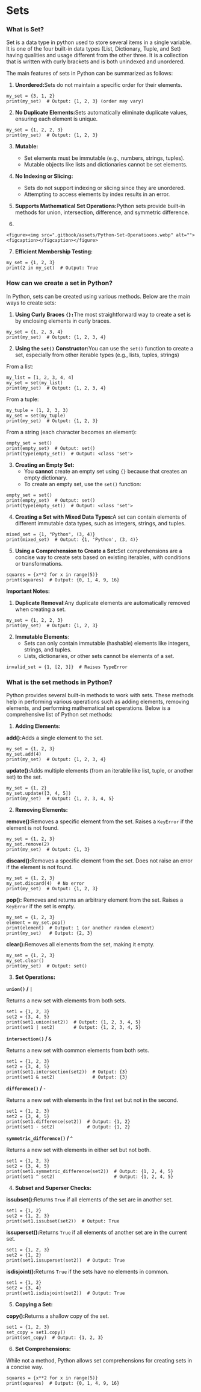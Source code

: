 # Sets



### What is Set?

Set is a data type in python used to store several items in a single variable. It is one of the four built-in data types (List, Dictionary, Tuple, and Set) having qualities and usage different from the other three. It is a collection that is written with curly brackets and is both unindexed and unordered.

The main features of sets in Python can be summarized as follows:

1. **Unordered:**&#x53;ets do not maintain a specific order for their elements.

```
my_set = {3, 1, 2}
print(my_set)  # Output: {1, 2, 3} (order may vary)
```

2. **No Duplicate Elements:**&#x53;ets automatically eliminate duplicate values, ensuring each element is unique.

```
my_set = {1, 2, 2, 3}
print(my_set)  # Output: {1, 2, 3}

```

3.  **Mutable:**&#x20;

    * Set elements must be immutable (e.g., numbers, strings, tuples).
    * Mutable objects like lists and dictionaries cannot be set elements.


4. **No Indexing or Slicing:**&#x20;
   * Sets do not support indexing or slicing since they are unordered.
   * Attempting to access elements by index results in an error.
5. **Supports Mathematical Set Operations:**&#x50;ython sets provide built-in methods for union, intersection, difference, and symmetric difference.
6.

    <figure><img src=".gitbook/assets/Python-Set-Operatioons.webp" alt=""><figcaption></figcaption></figure>
7. **Efficient Membership Testing:**&#x20;

```
my_set = {1, 2, 3}
print(2 in my_set)  # Output: True

```



### How can we create a set in Python?

In Python, sets can be created using various methods. Below are the main ways to create sets:

1. **Using Curly Braces `{}:`**&#x54;he most straightforward way to create a set is by enclosing elements in curly braces.

```
my_set = {1, 2, 3, 4}
print(my_set)  # Output: {1, 2, 3, 4}
```

2. **Using the `set()` Constructor:**&#x59;ou can use the `set()` function to create a set, especially from other iterable types (e.g., lists, tuples, strings)

From a list:

```
my_list = [1, 2, 3, 4, 4]
my_set = set(my_list)
print(my_set)  # Output: {1, 2, 3, 4}
```

From a tuple:

```
my_tuple = (1, 2, 3, 3)
my_set = set(my_tuple)
print(my_set)  # Output: {1, 2, 3}
```

From a string (each character becomes an element):

```
empty_set = set()
print(empty_set)  # Output: set()
print(type(empty_set))  # Output: <class 'set'>
```

3. **Creating an Empty Set:**
   * You **cannot** create an empty set using `{}` because that creates an empty dictionary.
   * To create an empty set, use the `set()` function:

```
empty_set = set()
print(empty_set)  # Output: set()
print(type(empty_set))  # Output: <class 'set'>
```

4. **Creating a Set with Mixed Data Types:**&#x41; set can contain elements of different immutable data types, such as integers, strings, and tuples.

```
mixed_set = {1, "Python", (3, 4)}
print(mixed_set)  # Output: {1, 'Python', (3, 4)}
```

5. **Using a Comprehension to Create a Set:**&#x53;et comprehensions are a concise way to create sets based on existing iterables, with conditions or transformations.

```
squares = {x**2 for x in range(5)}
print(squares)  # Output: {0, 1, 4, 9, 16}
```

**Important Notes:**

1. **Duplicate Removal**:Any duplicate elements are automatically removed when creating a set.

```
my_set = {1, 2, 2, 3}
print(my_set)  # Output: {1, 2, 3}
```

2. **Immutable Elements**:
   * Sets can only contain immutable (hashable) elements like integers, strings, and tuples.
   * Lists, dictionaries, or other sets cannot be elements of a set.

```
invalid_set = {1, [2, 3]}  # Raises TypeError
```



### What is the set methods in Python?

Python provides several built-in methods to work with sets. These methods help in performing various operations such as adding elements, removing elements, and performing mathematical set operations. Below is a comprehensive list of Python set methods:

1. **Adding Elements:**

**add():**&#x41;dds a single element to the set.

```
my_set = {1, 2, 3}
my_set.add(4)
print(my_set)  # Output: {1, 2, 3, 4}
```

**update():**&#x41;dds multiple elements (from an iterable like list, tuple, or another set) to the set.

```
my_set = {1, 2}
my_set.update([3, 4, 5])
print(my_set)  # Output: {1, 2, 3, 4, 5}
```

2. **Removing Elements:**

**remove()**:Removes a specific element from the set. Raises a `KeyError` if the element is not found.

```
my_set = {1, 2, 3}
my_set.remove(2)
print(my_set)  # Output: {1, 3}
```

**discard():**&#x52;emoves a specific element from the set. Does not raise an error if the element is not found.

```
my_set = {1, 2, 3}
my_set.discard(4)  # No error
print(my_set)  # Output: {1, 2, 3}
```

**pop():** Removes and returns an arbitrary element from the set. Raises a `KeyError` if the set is empty.

```
my_set = {1, 2, 3}
element = my_set.pop()
print(element)  # Output: 1 (or another random element)
print(my_set)   # Output: {2, 3}
```

**clear():**&#x52;emoves all elements from the set, making it empty.

```
my_set = {1, 2, 3}
my_set.clear()
print(my_set)  # Output: set()
```

3. **Set Operations:**

**`union()` / `|`**&#x20;

Returns a new set with elements from both sets.

```
set1 = {1, 2, 3}
set2 = {3, 4, 5}
print(set1.union(set2))  # Output: {1, 2, 3, 4, 5}
print(set1 | set2)       # Output: {1, 2, 3, 4, 5}
```

**`intersection()` / `&`**

Returns a new set with common elements from both sets.

```
set1 = {1, 2, 3}
set2 = {3, 4, 5}
print(set1.intersection(set2))  # Output: {3}
print(set1 & set2)              # Output: {3}
```

**`difference()` / `-`**

Returns a new set with elements in the first set but not in the second.

```
set1 = {1, 2, 3}
set2 = {3, 4, 5}
print(set1.difference(set2))  # Output: {1, 2}
print(set1 - set2)            # Output: {1, 2}
```

**`symmetric_difference()` / `^`**

Returns a new set with elements in either set but not both.

```
set1 = {1, 2, 3}
set2 = {3, 4, 5}
print(set1.symmetric_difference(set2))  # Output: {1, 2, 4, 5}
print(set1 ^ set2)                      # Output: {1, 2, 4, 5}
```

4. **Subset and Superser Checks:**

**issubset():**&#x52;eturns `True` if all elements of the set are in another set.

```
set1 = {1, 2}
set2 = {1, 2, 3}
print(set1.issubset(set2))  # Output: True
```

**issuperset():**&#x52;eturns `True` if all elements of another set are in the current set.

```
set1 = {1, 2, 3}
set2 = {1, 2}
print(set1.issuperset(set2))  # Output: True
```

**isdisjoint():**&#x52;eturns `True` if the sets have no elements in common.

```
set1 = {1, 2}
set2 = {3, 4}
print(set1.isdisjoint(set2))  # Output: True
```

5. **Copying a Set:**

**copy():**&#x52;eturns a shallow copy of the set.

```
set1 = {1, 2, 3}
set_copy = set1.copy()
print(set_copy)  # Output: {1, 2, 3}
```

6. **Set Comprehensions:**

While not a method, Python allows set comprehensions for creating sets in a concise way.

```
squares = {x**2 for x in range(5)}
print(squares)  # Output: {0, 1, 4, 9, 16}
```

<figure><img src=".gitbook/assets/Python-Set-Methods-Cheat-Sheet.png" alt=""><figcaption></figcaption></figure>








